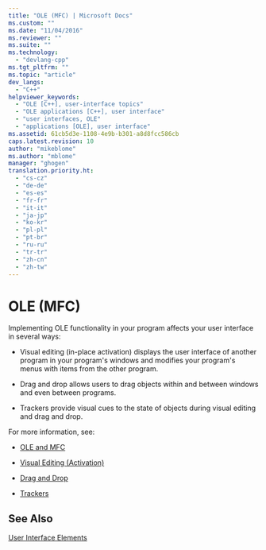 ```yaml
---
title: "OLE (MFC) | Microsoft Docs"
ms.custom: ""
ms.date: "11/04/2016"
ms.reviewer: ""
ms.suite: ""
ms.technology: 
  - "devlang-cpp"
ms.tgt_pltfrm: ""
ms.topic: "article"
dev_langs: 
  - "C++"
helpviewer_keywords: 
  - "OLE [C++], user-interface topics"
  - "OLE applications [C++], user interface"
  - "user interfaces, OLE"
  - "applications [OLE], user interface"
ms.assetid: 61cb5d3e-1108-4e9b-b301-a8d8fcc586cb
caps.latest.revision: 10
author: "mikeblome"
ms.author: "mblome"
manager: "ghogen"
translation.priority.ht: 
  - "cs-cz"
  - "de-de"
  - "es-es"
  - "fr-fr"
  - "it-it"
  - "ja-jp"
  - "ko-kr"
  - "pl-pl"
  - "pt-br"
  - "ru-ru"
  - "tr-tr"
  - "zh-cn"
  - "zh-tw"
---
```

# OLE (MFC)
Implementing OLE functionality in your program affects your user interface in several ways:  
  
-   Visual editing (in-place activation) displays the user interface of another program in your program's windows and modifies your program's menus with items from the other program.  
  
-   Drag and drop allows users to drag objects within and between windows and even between programs.  
  
-   Trackers provide visual cues to the state of objects during visual editing and drag and drop.  
  
 For more information, see:  
  
-   [OLE and MFC](../mfc/ole-in-mfc.md)  
  
-   [Visual Editing (Activation)](../mfc/activation-cpp.md)  
  
-   [Drag and Drop](../mfc/drag-and-drop-ole.md)  
  
-   [Trackers](../mfc/trackers.md)  
  
## See Also  
 [User Interface Elements](../mfc/user-interface-elements-mfc.md)
